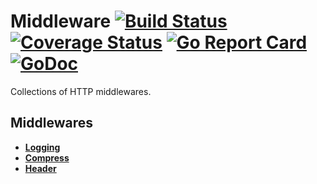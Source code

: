 # Middleware [![Build Status](https://travis-ci.org/clevergo/middleware.svg?branch=master)](https://travis-ci.org/clevergo/middleware) [![Coverage Status](https://coveralls.io/repos/github/clevergo/middleware/badge.svg?branch=master)](https://coveralls.io/github/clevergo/middleware?branch=master) [![Go Report Card](https://goreportcard.com/badge/github.com/clevergo/middleware)](https://goreportcard.com/report/github.com/clevergo/middleware) [![GoDoc](https://godoc.org/github.com/clevergo/middleware?status.svg)](http://godoc.org/github.com/clevergo/middleware)

Collections of HTTP middlewares.

## Middlewares

- [**Logging**](https://godoc.org/github.com/clevergo/middleware#Logging)
- [**Compress**](https://godoc.org/github.com/clevergo/middleware#Compress)
- [**Header**](https://godoc.org/github.com/clevergo/middleware#Header)
